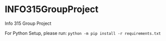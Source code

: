 # INFO315GroupProject
Info 315 Group Project

For Python Setup, please run:
`python -m pip install -r requirements.txt`
